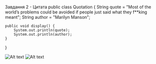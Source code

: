 Завдання 2 - Цитата
public class Quotation {
    String quote = "Most of the world’s problems could be avoided if people just said what they f**king meant";
    String author = "Marilyn Manson";

    public void display() {
        System.out.println(quote);
        System.out.println(author);
    }
}

![Alt text](task2.1.png)
![Alt text](task2.2.png)